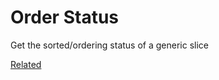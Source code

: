 # Order Status

Get the sorted/ordering status of a generic slice

[Related](https://github.com/gnzlbg/is_sorted)
